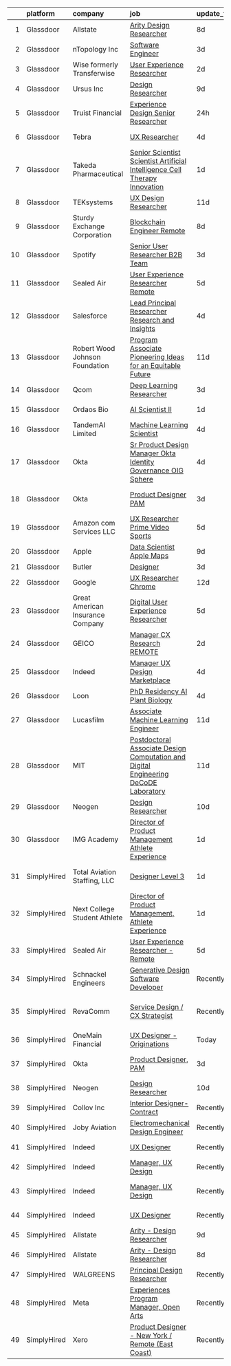 

|    | platform    | company                          | job                                                                                                                                                                                                                                                                                                                                                                                                                                                                                                                                                                                                                                                                                                                                                                                                                                                                                                                                                                                                                                                                                                                                                                                                                                                                                                                                                                                                                                                                                                             | update_time   | location                   |
|---:|:------------|:---------------------------------|:----------------------------------------------------------------------------------------------------------------------------------------------------------------------------------------------------------------------------------------------------------------------------------------------------------------------------------------------------------------------------------------------------------------------------------------------------------------------------------------------------------------------------------------------------------------------------------------------------------------------------------------------------------------------------------------------------------------------------------------------------------------------------------------------------------------------------------------------------------------------------------------------------------------------------------------------------------------------------------------------------------------------------------------------------------------------------------------------------------------------------------------------------------------------------------------------------------------------------------------------------------------------------------------------------------------------------------------------------------------------------------------------------------------------------------------------------------------------------------------------------------------|:--------------|:---------------------------|
|  1 | Glassdoor   | Allstate                         | [Arity   Design Researcher](https://www.glassdoor.com/partner/jobListing.htm?pos=102&ao=1110586&s=58&guid=0000018378adb84e9c849a5ce2b85a9f&src=GD_JOB_AD&t=SR&vt=w&cs=1_9620b66f&cb=1664176994765&jobListingId=1008146367908&cpc=9908D8D4413DBB8A&jrtk=3-0-1gdsare4a2ing001-1gdsare4pj4je800-2a9d07b4c94ca1a2--6NYlbfkN0BLH0BMQoDn-yw6Urt952hBm1JLFZ7WpBxND2cMIOjOqdmupiC_ZwOjCSzUpM3cDMan-XWx-WYIgFW0eKYFFNcZZa4e2BvAYYyViwDNAEYnoLYakGHlHkr1vztp50za5AEgtwAu40VL7MNPrW6TETvCPm8tbtjfkGnj0aRI0eFJ8Kll7Eehs7NEf4N5LvXgr8APnuvxzStusqVziECc2ZhnVtUFSlHeq5MrZFKFBNMjuOCvoD0MYUkFFGBUXX25u5aGFgCU8JlF6aiO7PI-mtL52Ntym6hSDRSTZxAcetjNJognsa0MqIrhMhhCEaDBhTNeBIDCZkYxbN-9_J72Kouregb-BRb3JbOFK0YEtzkc4EBx2qu0TujN3j_aAU9e4QsxCdKeF7I6mO55EVn4JNsWMWQ9afpB32g_jb2sAFu3hefrxcSEN367dFzrf_XdZZTfrdeB6LMVyuwt0Jf0n1Ev6vcn5085b-neW5AWrq8qW6up45OY7QyFLiEKRK3qXfnelSQPwdRJNiGZU3oAAcyNZSyUTp-uvi4tnnrgjWMeLQgGu9j80j9b3bWNJqruWNjM_3tzLaQBJoyGJUIpUOBnzFGh0mAemsmNJguznJG7MxXZziq6XOjoK9dYJO9GbFezrcd2WItmujQ1ZCOB8wGKriOiAs7CQUYZhAy_TwH7wemIWklTZhaFvSFV3EChqkCHcTG6y9y542Yeprky1VZQA_NfC7EnTTq0Eziuw5i7Z8XwW3_YMuuzwgCbxJ4D3iiOSW6rpOKcvw8mZ-NA4gze7AjFk5AF0ZVTCItgiauE52NDf1cUns8Pp_6EW4zeMcQRX7rQ9BqHTwfgbl4pbf-H_y4JQYNt6vtj_hfbdYIuIrzS0H5GDzVDZP3uf0Gn7bmZcU6OsWx8rSA-z5vX0rQHvNntbuaCZ-0ezD24ESXAtrkUZ26gFDpRIj3v-nXa8L40Op1HOVvYZcQhr0vjaFAFEHXIBxasuEDGe50f_m1Qe67gZ4rrqnGbJ-PWCSfD-NN_yh6mWSzpK6gBOoPPozJM_ORntCKTXchpKeZs8QVpLqoV65YrmMTgSW4F7b_VGLxyVYzb7nEKBg-DiyVq58yA-36JZX0c8jCbf6zvEaneB5a2voXOm6Jr) | 8d            | Remote                     |
|  2 | Glassdoor   | nTopology Inc                    | [Software Engineer](https://www.glassdoor.com/partner/jobListing.htm?pos=125&ao=1136043&s=58&guid=0000018378adb84e9c849a5ce2b85a9f&src=GD_JOB_AD&t=SR&vt=w&cs=1_ab870470&cb=1664176994768&jobListingId=1008156309256&jrtk=3-0-1gdsare4a2ing001-1gdsare4pj4je800-768fb0cecd65353a-)                                                                                                                                                                                                                                                                                                                                                                                                                                                                                                                                                                                                                                                                                                                                                                                                                                                                                                                                                                                                                                                                                                                                                                                                                              | 3d            | New York, NY               |
|  3 | Glassdoor   | Wise formerly Transferwise       | [User Experience Researcher](https://www.glassdoor.com/partner/jobListing.htm?pos=111&ao=1136043&s=58&guid=0000018378adb84e9c849a5ce2b85a9f&src=GD_JOB_AD&t=SR&vt=w&cs=1_735538e1&cb=1664176994766&jobListingId=1008158480969&jrtk=3-0-1gdsare4a2ing001-1gdsare4pj4je800-b8e2e84a265e7e94-)                                                                                                                                                                                                                                                                                                                                                                                                                                                                                                                                                                                                                                                                                                                                                                                                                                                                                                                                                                                                                                                                                                                                                                                                                     | 2d            | New York, NY               |
|  4 | Glassdoor   | Ursus  Inc                       | [Design Researcher](https://www.glassdoor.com/partner/jobListing.htm?pos=108&ao=1110586&s=58&guid=0000018378adb84e9c849a5ce2b85a9f&src=GD_JOB_AD&t=SR&vt=w&ea=1&cs=1_a9c7a239&cb=1664176994766&jobListingId=1008145323757&cpc=9908D8D4413DBB8A&jrtk=3-0-1gdsare4a2ing001-1gdsare4pj4je800-124191a4bc2e22c3--6NYlbfkN0CT8vBT9H5mqECx2dfLV_FONLPDKpIRssxVwtj05Tmm4rA5I0VNOPdM1oYsK66ov5pKaRZHS1cXnmt99SNi2Zh3Rf8J2yGgf5Yv6G2zQuG0lh2BpTC3mQGZIuVnnG5wlI-hp5XujGu_NoROBKdy0er7LHUB-o6Z-OEUXmNhDMqLA-Vi363VCRQp_vmDsGa4Mat4wpcE9wxyMrg4sxcyhrHRPDkylAEbQ2h8ZlVoOL4YPewsHt1-hXdIjIIk78IUVgWBzNT-rxHDzKTP5WOVqAdkkSJ0jelLRxKRjJ6NYys_aHwsv2qBj8_7lO03XjiVS_L8otTdnOC9IzyxsCEQqyW3oHbm7R3miqqkQwpx6i0tUSstUDaB6qnEEfL1yypP9XvhEvUd0M9L1QDoLCpC8ENriH6rucjG9tiH87fyTfztAblewNxGo6bqUsE4b9JzQteXL3EkYwjCk6NnaoO1fqlX-TVEOJff9dyuh8zdwuiNjVp7yZ3CpRLKn0wVatMrAFE5Z8MOyC7LqHF8gUZptbsymObUWYggXyjr7GRuLNfnQTWX289x8adysuPNIWfwXLRR2xYgPRco9unvhoQhtRiEFr-sPce8-HO6RLoGF9AHNrD6TVroAF8o8x7-uWyDzGbbzsNIRRMY9o_BvbAlbEP8ShumyWvgKUpltm5UvcZ1H74ng1-A87jAlKP0VQXVKbcbtZG6C9yaT7X9LUCWcaFJOTBW-Mm3TZ3P257oqRNp7KWzfeJbDfThbrxr0p1IQmHSASsjeVXxDBD1uwufGJ-Nq5tm1oEfz6Nd1ZlgAVga5YGp1jCJ1hbWpBD2jluIHVeifer5FqoJaz9iMpfOhCOl1YqXNojpylnsln_K0j06BrGBPTStZSnpH8kVCwjHMN4slYyXp5sAV3qn-8eMi_7nVXsgGeHS5NebLCfxAZPvPBMlPDCCJMhAXH03kfhWIFyg0Ad1-WL2rRbnNILfH9_SrvB7YgSv27_uzUWKVTFS02eXKcbT0oDguZb9Jv6J5Lk%3D)                                                                                                                      | 9d            | San Jose, CA               |
|  5 | Glassdoor   | Truist Financial                 | [Experience Design Senior Researcher](https://www.glassdoor.com/partner/jobListing.htm?pos=120&ao=1136043&s=58&guid=0000018378adb84e9c849a5ce2b85a9f&src=GD_JOB_AD&t=SR&vt=w&cs=1_ed6335d4&cb=1664176994767&jobListingId=1008160349425&jrtk=3-0-1gdsare4a2ing001-1gdsare4pj4je800-6033808a25700ce0-)                                                                                                                                                                                                                                                                                                                                                                                                                                                                                                                                                                                                                                                                                                                                                                                                                                                                                                                                                                                                                                                                                                                                                                                                            | 24h           | Atlanta, GA                |
|  6 | Glassdoor   | Tebra                            | [UX Researcher](https://www.glassdoor.com/partner/jobListing.htm?pos=122&ao=1136043&s=58&guid=0000018378adb84e9c849a5ce2b85a9f&src=GD_JOB_AD&t=SR&vt=w&ea=1&cs=1_698f4073&cb=1664176994768&jobListingId=1008153888427&jrtk=3-0-1gdsare4a2ing001-1gdsare4pj4je800-b0b884a9b43d43d0-)                                                                                                                                                                                                                                                                                                                                                                                                                                                                                                                                                                                                                                                                                                                                                                                                                                                                                                                                                                                                                                                                                                                                                                                                                             | 4d            | Newport Beach, CA          |
|  7 | Glassdoor   | Takeda Pharmaceutical            | [Senior Scientist Scientist  Artificial Intelligence  Cell Therapy Innovation](https://www.glassdoor.com/partner/jobListing.htm?pos=103&ao=1110586&s=58&guid=0000018378adb84e9c849a5ce2b85a9f&src=GD_JOB_AD&t=SR&vt=w&cs=1_65d7dc47&cb=1664176994766&jobListingId=1008160008854&cpc=07D58528F3898F33&jrtk=3-0-1gdsare4a2ing001-1gdsare4pj4je800-e4e8a7947be732ea--6NYlbfkN0Dpk2nRRB2qCzcWtelMs6RnOpE2QQykp_Gr47Tac0r5hCH0J3UzLxpgpuhWWRPjzv_39kJ-Me35pSRYF-NYi-Q2Wj3CLx26oB3_A0MbdobscI-2-R-g91uIJDQGeIr_HoL0lACo3l1d2Unrr2bJRRhNxxVeWb4hvFsIDJzIW_t_nyj_--gmebwc1hTSVIHr6AIq3lUDlBzyiqwlMh5DJEycVcnNvFmO6fVpqD7xoCY-w2yFnrKQzX-_-ZaOwDZN19rtnVsTEbTl6CYp_a1ETAtvRfXiMb9l4e-YPqUNHFBDD0HMg8dP3cGNecfs-DYiMeRckqc9HrkuzkYKmTpVzoym7GHifF6l6IUFhu9Jg4QYSnZFhmwTxaO4uw5P_26J-QJ8_ycI9l1247q45NOPZnsSRI0QOb_NsWUyxmVx5jsjJbYhB-65yZJ3yOwmMQAuaQ4%3D)                                                                                                                                                                                                                                                                                                                                                                                                                                                                                                                                                                                                                                                                | 1d            | Cambridge, MA              |
|  8 | Glassdoor   | TEKsystems                       | [UX Design Researcher](https://www.glassdoor.com/partner/jobListing.htm?pos=107&ao=1110586&s=58&guid=0000018378adb84e9c849a5ce2b85a9f&src=GD_JOB_AD&t=SR&vt=w&cs=1_5aa1e33c&cb=1664176994766&jobListingId=1008139170499&cpc=3BA4CE39D5B5DEF5&jrtk=3-0-1gdsare4a2ing001-1gdsare4pj4je800-75228bd0f8383f41--6NYlbfkN0AuKz8EBO1xHDEL7V2YF9xF3dC_I9B9i-Zw2Jh8clPMK3KTieKealHQMRxLfyLBLKJ_aEawN_FtcgMaP4ZQRHA2lbBNhsjmobvHY-pf1HwCSfKCMOpUg9X-9hskFRVy_DTllsu8CsYZT_Eu0kI-xEIrbbIOaobzwqjVZzP1XA0BLCOJBtZZEDPgHLGaklWYd-MaC530XOxUo0klMxV2dG4aY-bsl6vbS0jclR1UTyUr3sK5-ya8iWsZx2JCOIKTI2WcuQyvAsZQ26GuY-X-6x14I3D9FSknb-004vNqRm3wE1lspa8EVZk5TmEjTazY6BmYbwkzMqH-h59B5k6l-AUtLxONFDakcwY_dXI2LF2JpU9wAWR-gfkBiDCicFFPVyuZ_Tmjt68dRe7eFFDMdW-5sIAnjPDlBiUZE2qT_QBL8DNigbS5YKY6cGzqgtCDqfWmRYP_G_ugHyDxuS6o53fVLmDAcK-CJm2eF8uBQ-RSAjh7LQppDrtvCO9uBp45nDjnBwyahoJaEVJ9Ri6kHeaqZi7TzWE2cY8lOklMj8Lc4kPMzDQROKPTcC21oZZ9v_I5p2OQQwS3qugJhyophX1lCQeriHUc5NTmgkFZqfGwhu2MUEcFSIoS8oXgeGqGE00I4qNDsbKy2DK9BRJoaYiZuAQ7xWLd9nmHxYvBQGdrFB2ugkCipnjvNf15q1Q2w1OSJDgbKReJZ0onkj_7w6iChHeEYKIaR36Id0zC1WMOey-TuD7b_Pka_Y_kBi1Y_716cIuQRSG-PFHpJWDpAuwXdnOHQxaytgewWKtpEbBKiFgPmsh62YdUpsRev98E7iNt4IoCaZoKylB7ds_23J3cSOsyxzaKNxK_lMp-LLDGHlDGeaXYO4UKJAHJ8394lhSrJEpS2Ck2Yl0otp1uW_JsVtYHeZum_tJYUehzSravTA%3D%3D)                                                                                                                                                                                                          | 11d           | Chicago, IL                |
|  9 | Glassdoor   | Sturdy Exchange Corporation      | [Blockchain Engineer  Remote ](https://www.glassdoor.com/partner/jobListing.htm?pos=118&ao=1136043&s=58&guid=0000018378adb84e9c849a5ce2b85a9f&src=GD_JOB_AD&t=SR&vt=w&ea=1&cs=1_55eb5e35&cb=1664176994767&jobListingId=1008146555398&jrtk=3-0-1gdsare4a2ing001-1gdsare4pj4je800-fef74d675c3b63f7-)                                                                                                                                                                                                                                                                                                                                                                                                                                                                                                                                                                                                                                                                                                                                                                                                                                                                                                                                                                                                                                                                                                                                                                                                              | 8d            | Remote                     |
| 10 | Glassdoor   | Spotify                          | [Senior User Researcher  B2B Team](https://www.glassdoor.com/partner/jobListing.htm?pos=114&ao=1136043&s=58&guid=0000018378adb84e9c849a5ce2b85a9f&src=GD_JOB_AD&t=SR&vt=w&cs=1_e64c5814&cb=1664176994767&jobListingId=1008156696008&jrtk=3-0-1gdsare4a2ing001-1gdsare4pj4je800-e4fc1c9976fb5d46-)                                                                                                                                                                                                                                                                                                                                                                                                                                                                                                                                                                                                                                                                                                                                                                                                                                                                                                                                                                                                                                                                                                                                                                                                               | 3d            | Remote                     |
| 11 | Glassdoor   | Sealed Air                       | [User Experience Researcher   Remote](https://www.glassdoor.com/partner/jobListing.htm?pos=115&ao=1136043&s=58&guid=0000018378adb84e9c849a5ce2b85a9f&src=GD_JOB_AD&t=SR&vt=w&cs=1_33248dcd&cb=1664176994767&jobListingId=1008151387780&jrtk=3-0-1gdsare4a2ing001-1gdsare4pj4je800-aa0038c1cc6f8809-)                                                                                                                                                                                                                                                                                                                                                                                                                                                                                                                                                                                                                                                                                                                                                                                                                                                                                                                                                                                                                                                                                                                                                                                                            | 5d            | Charlotte, NC              |
| 12 | Glassdoor   | Salesforce                       | [Lead   Principal Researcher   Research and Insights](https://www.glassdoor.com/partner/jobListing.htm?pos=129&ao=1136043&s=58&guid=0000018378adb84e9c849a5ce2b85a9f&src=GD_JOB_AD&t=SR&vt=w&cs=1_cea870ae&cb=1664176994768&jobListingId=1008153904423&jrtk=3-0-1gdsare4a2ing001-1gdsare4pj4je800-0514620c609cfabc-)                                                                                                                                                                                                                                                                                                                                                                                                                                                                                                                                                                                                                                                                                                                                                                                                                                                                                                                                                                                                                                                                                                                                                                                            | 4d            | San Francisco, CA          |
| 13 | Glassdoor   | Robert Wood Johnson Foundation   | [Program Associate  Pioneering Ideas for an Equitable Future](https://www.glassdoor.com/partner/jobListing.htm?pos=101&ao=1110586&s=58&guid=0000018378adb84e9c849a5ce2b85a9f&src=GD_JOB_AD&t=SR&vt=w&ea=1&cs=1_c4f89867&cb=1664176994766&jobListingId=1008139762834&cpc=7F925F5888094D6A&jrtk=3-0-1gdsare4a2ing001-1gdsare4pj4je800-611913414ef11104--6NYlbfkN0BLPqCC92CbvRp3fjIyq4x-3dEsiyl_bLCfkFrDc8EJvQrGoLRt0yQMTIq_6xGWASUxcnukudkT_7fUChEzbIoNLa6YrB_rtJc-WEtz5n5sx7f0OrRuXfEifNFluYxnrcgu26ZTuQrqkiNmc0iB-nlpqwg8j6J-NDa3efQaYXRND8IppUCcQxgndIpW9HXJZwQHxYxX7X9ANE3Ep7Bv5LE3rVuc8PUsoWcvw1Gz9CuJ5nuO34yvRS6AJGUDpnolMSa1A_6R22DbIiWmX8NSXAR2vdbtyeblwH2d2kujxUDhSy9tWED11e3VPSVSoH5A_Yrd1aIMYV2JZ3G2X22E_iezG_WE5L9frORQUJgu_hxANtnCrGDfdlk5CvnqEZAvYf2fOvg0zirgB2TVdO5RfOBSM4BvyjE75ZROosQiIxNONSl5ts6kjpSLiA6dvZ4ybP1ZpGTHkq5-eaC84V5FX4IUMzp4_yAOwqhGBasaIZHxbegE0cXYHYbHKJ0Nrs5xrEubnX_aDUYG4-YvlS95Wrlbb3ZAHxhNkbu33uAwzVMfcroLeXFhW5VJ)                                                                                                                                                                                                                                                                                                                                                                                                                                                                                                                                                          | 11d           | Princeton, NJ              |
| 14 | Glassdoor   | Qcom                             | [Deep Learning Researcher](https://www.glassdoor.com/partner/jobListing.htm?pos=116&ao=1136043&s=58&guid=0000018378adb84e9c849a5ce2b85a9f&src=GD_JOB_AD&t=SR&vt=w&cs=1_14f90532&cb=1664176994767&jobListingId=1008156054095&jrtk=3-0-1gdsare4a2ing001-1gdsare4pj4je800-31550df56e13ed78-)                                                                                                                                                                                                                                                                                                                                                                                                                                                                                                                                                                                                                                                                                                                                                                                                                                                                                                                                                                                                                                                                                                                                                                                                                       | 3d            | San Diego, CA              |
| 15 | Glassdoor   | Ordaos Bio                       | [AI Scientist II](https://www.glassdoor.com/partner/jobListing.htm?pos=105&ao=1110586&s=58&guid=0000018378adb84e9c849a5ce2b85a9f&src=GD_JOB_AD&t=SR&vt=w&cs=1_fb10afe5&cb=1664176994766&jobListingId=1008159844799&cpc=4B86475FAF393599&jrtk=3-0-1gdsare4a2ing001-1gdsare4pj4je800-213994bbf4cd168d--6NYlbfkN0DG4ntHtB_rMsnfhgmnSvK2brktLme1L4SiDeJjQ-izrVOLqRJ5-yjE7k3D6lhaa88wKV90lr7JmeQScBZYxwSkIOujmSKSIKSJclFNUE1IvE6CYSthNr1nfglebv5mtFiW9dx7BiAymsNIPOQMVKQHevFWywOlqOt_i30NbFgCfCTyeTa0AONni4H4VPvQpMihY3qHkhuG2XNUS-9Ce4lDnaLTdBJ3nxdkSzgt2MyUxS0YizqpVnvCgC1WTCZZ0Gg6eVJOzFc2Rh-45xHWsfNc2y3SNLl9DuOgNtkZnINSKZYid-bFe-llqbPJ98PvaiaMe3yV34B1KZCHqFHpY-UHjAI9wi4_wI1cVauuB4KDP_AeY84OmN51CwL5ExNkJPMEpCkBYowcknYzxb78VKtGraKmaKngBgW4mL9_-9Nd7wVPR8Q_UGTc-MU9OV4N2c_Rnrxsoz_XpplQlYasCejR9UXwwdbA3gFR-WRyh6flEdaVyF2wcM3jC8qUmC5ifIgLus5KW46n73peuUrNSLdire2-ieqJUgtascYZ0Gmw5VkttO5eihgrcOtU4gUwcOhwMNSA-JJofFpADQFP1MZPm5EgrOxcH-8QlZCGQwPJO0uI9AniaMt2zTj7KvgLo2SlM5TGR1hiXjTXjh7HYy9Rt1CYwqg1eeGoY09m7XYZI0A0Rzca4KymI-YCdLzkCzPRf4rXJWExNV4zra5T6qzUxDaw5YPjbpQJINzw2P0KVDCAoR8ftCFLU39WbPVH9_m1--bZBSFHjT0iXpVUm_k6kJCITxSVbpUbHLMgfXb0NKPAeqATWt64yXPSnT3cvusu67iUIl32GjhSpP_87YBPr6AfmUfGiGBm7Ec9wit6JafROw3x4PxmVj7kY7p80TxoyrRXGqr8y0wggkOuCfUeWFqaaxjgtsjLHkU_EQ5-EzUZ3gx7Ovig3O-YJYogrTqeAUMK9a98iBtZjdcW6PDvsh-PZVT8D10%3D)                                                                                                                                                             | 1d            | New York, NY               |
| 16 | Glassdoor   | TandemAI Limited                 | [Machine Learning Scientist](https://www.glassdoor.com/partner/jobListing.htm?pos=126&ao=1136043&s=58&guid=0000018378adb84e9c849a5ce2b85a9f&src=GD_JOB_AD&t=SR&vt=w&ea=1&cs=1_65b70f48&cb=1664176994768&jobListingId=1008154286586&jrtk=3-0-1gdsare4a2ing001-1gdsare4pj4je800-afd79e6da5ad1c6f-)                                                                                                                                                                                                                                                                                                                                                                                                                                                                                                                                                                                                                                                                                                                                                                                                                                                                                                                                                                                                                                                                                                                                                                                                                | 4d            | New York, NY               |
| 17 | Glassdoor   | Okta                             | [Sr  Product Design Manager  Okta Identity Governance  OIG  Sphere](https://www.glassdoor.com/partner/jobListing.htm?pos=112&ao=1136043&s=58&guid=0000018378adb84e9c849a5ce2b85a9f&src=GD_JOB_AD&t=SR&vt=w&ea=1&cs=1_97b458c6&cb=1664176994767&jobListingId=1008154242312&jrtk=3-0-1gdsare4a2ing001-1gdsare4pj4je800-e2f1ee790e63eef4-)                                                                                                                                                                                                                                                                                                                                                                                                                                                                                                                                                                                                                                                                                                                                                                                                                                                                                                                                                                                                                                                                                                                                                                         | 4d            | San Francisco, CA          |
| 18 | Glassdoor   | Okta                             | [Product Designer  PAM](https://www.glassdoor.com/partner/jobListing.htm?pos=113&ao=1136043&s=58&guid=0000018378adb84e9c849a5ce2b85a9f&src=GD_JOB_AD&t=SR&vt=w&ea=1&cs=1_cf959a21&cb=1664176994767&jobListingId=1008157228627&jrtk=3-0-1gdsare4a2ing001-1gdsare4pj4je800-fa7d0bb49f7e379e-)                                                                                                                                                                                                                                                                                                                                                                                                                                                                                                                                                                                                                                                                                                                                                                                                                                                                                                                                                                                                                                                                                                                                                                                                                     | 3d            | San Francisco, CA          |
| 19 | Glassdoor   | Amazon com Services LLC          | [UX Researcher  Prime Video Sports](https://www.glassdoor.com/partner/jobListing.htm?pos=117&ao=1136043&s=58&guid=0000018378adb84e9c849a5ce2b85a9f&src=GD_JOB_AD&t=SR&vt=w&cs=1_bd726c14&cb=1664176994767&jobListingId=1008151009295&jrtk=3-0-1gdsare4a2ing001-1gdsare4pj4je800-6f1e15fe550b7201-)                                                                                                                                                                                                                                                                                                                                                                                                                                                                                                                                                                                                                                                                                                                                                                                                                                                                                                                                                                                                                                                                                                                                                                                                              | 5d            | New York, NY               |
| 20 | Glassdoor   | Apple                            | [Data Scientist   Apple Maps](https://www.glassdoor.com/partner/jobListing.htm?pos=106&ao=1110586&s=58&guid=0000018378adb84e9c849a5ce2b85a9f&src=GD_JOB_AD&t=SR&vt=w&cs=1_6be6b49a&cb=1664176994766&jobListingId=1008145302358&cpc=2CAED5C921A5F994&jrtk=3-0-1gdsare4a2ing001-1gdsare4pj4je800-0edb4f325c20fbbb--6NYlbfkN0BvKrLyj5gPmtZO9T8euul8TCxuuKNOtzRJOomxnwSEodTz2Bc-sPZl1dBMH13w-jN25_zKR26i_ScnU-hL5QL0uM_AJ263_cQrgTBZUk1EA3aUL3GItZEKI_2l5XjwCm4aZpsHfOkFnizxudU6rhnYRX73zMwcUORvgAS5MhGj4qtbdqvMQ6AuTMN0BCgFu2ddr7-POzbzcDJUW2InBmAC8SeJcHr6JkzIvOTqoBjiGsEL_C5h0HBy5ruKQJQn4b4x9ViN6c_6Z9fyQEh4JmtuCTfHgzItgMsvL8JI-ThiqwaG13MLwvl2sb2KnS9Sylp53qKO1dGnaKJIVUc9jTEVEoxEfpTR8BhiT3EoAt-CbxvPyH9U6IJ0qABLQcQldEXTime3Q8C-g5AxjEbT0-vamEgTanyqzf0ZHqxtgfwCa8Nw_h0v-si0bzmulrtE39cC7NdNsKsAPnuL29h7guhJPCkvaErQiA-kJUr5Cpg5d1IcGWM-5Qyre-NMb4cT7NqNwVqajcvkhb6NTXs2oQVjpG82__pYCLH3CBS7RBlrWke7fSKjQFWhoh-RNtJDQBsh96KHfmbEDGkf9PQ9aZZO5EfYWEtZGOc--GpY9syF_x_EV4pOEgX6eUOvjfcdfykWKwP4KGjfc8O4r7s5jx9FpgagXkWP6GPILtFIH3VTNFF7RtchM9n30DtbSgVW7ISe5Z3LjXJ31l3YJfbKssuBKq_aA18G6DcaJRdIYy_ncePaflYR_dfNC_gVQz18MUxfrGqLFuVGvyGablMz8J5q9pg85UsjmTLA_pK6tntl2HlDP466F_DytnmFPjWeWuAn4Rj4WKL9tc1pwXXYrQkG9D3rFuivCuH7muMGgbguVqC9o8uNW4PaOb8SsUCPpkSKZrfJydV19uaj91m17ITULRrRJVEOg-qSFs1rnVGrv6Kwp07fwikV9rFcT4_-VxUfIaD5lB3bamI21o7MPSkV)                                                                                                                                                               | 9d            | Seattle, WA                |
| 21 | Glassdoor   | Butler                           | [Designer](https://www.glassdoor.com/partner/jobListing.htm?pos=110&ao=1136043&s=58&guid=0000018378adb84e9c849a5ce2b85a9f&src=GD_JOB_AD&t=SR&vt=w&cs=1_9fe4613c&cb=1664176994766&jobListingId=1008157560607&jrtk=3-0-1gdsare4a2ing001-1gdsare4pj4je800-204cf5420eb316d4-)                                                                                                                                                                                                                                                                                                                                                                                                                                                                                                                                                                                                                                                                                                                                                                                                                                                                                                                                                                                                                                                                                                                                                                                                                                       | 3d            | Remote                     |
| 22 | Glassdoor   | Google                           | [UX Researcher  Chrome](https://www.glassdoor.com/partner/jobListing.htm?pos=130&ao=1136043&s=58&guid=0000018378adb84e9c849a5ce2b85a9f&src=GD_JOB_AD&t=SR&vt=w&cs=1_5b5a5839&cb=1664176994768&jobListingId=1008137925866&jrtk=3-0-1gdsare4a2ing001-1gdsare4pj4je800-d82f68b7b647694f-)                                                                                                                                                                                                                                                                                                                                                                                                                                                                                                                                                                                                                                                                                                                                                                                                                                                                                                                                                                                                                                                                                                                                                                                                                          | 12d           | Washington, DC             |
| 23 | Glassdoor   | Great American Insurance Company | [Digital User Experience Researcher](https://www.glassdoor.com/partner/jobListing.htm?pos=124&ao=1136043&s=58&guid=0000018378adb84e9c849a5ce2b85a9f&src=GD_JOB_AD&t=SR&vt=w&ea=1&cs=1_a5d93a18&cb=1664176994768&jobListingId=1008151342513&jrtk=3-0-1gdsare4a2ing001-1gdsare4pj4je800-c1715cf190637c32-)                                                                                                                                                                                                                                                                                                                                                                                                                                                                                                                                                                                                                                                                                                                                                                                                                                                                                                                                                                                                                                                                                                                                                                                                        | 5d            | Ohio                       |
| 24 | Glassdoor   | GEICO                            | [Manager  CX Research  REMOTE ](https://www.glassdoor.com/partner/jobListing.htm?pos=119&ao=1136043&s=58&guid=0000018378adb84e9c849a5ce2b85a9f&src=GD_JOB_AD&t=SR&vt=w&cs=1_d3672bb9&cb=1664176994767&jobListingId=1008158929643&jrtk=3-0-1gdsare4a2ing001-1gdsare4pj4je800-3cfe38686a979736-)                                                                                                                                                                                                                                                                                                                                                                                                                                                                                                                                                                                                                                                                                                                                                                                                                                                                                                                                                                                                                                                                                                                                                                                                                  | 2d            | Chevy Chase, MD            |
| 25 | Glassdoor   | Indeed                           | [Manager  UX Design   Marketplace](https://www.glassdoor.com/partner/jobListing.htm?pos=104&ao=1110586&s=58&guid=0000018378adb84e9c849a5ce2b85a9f&src=GD_JOB_AD&t=SR&vt=w&cs=1_1ffed633&cb=1664176994766&jobListingId=1008153454918&cpc=F41FEAB56D215062&jrtk=3-0-1gdsare4a2ing001-1gdsare4pj4je800-d9ef69138c7f3080--6NYlbfkN0CiRNM7CVr8YueLFKlzwbFWI0o7IjV438l4sVrvKZ0flpURU_mqoI8EbsK64YRr3OC-mM7IgRv5qqMujMrRMLfuu87uKVzjGS5la3juspADw_AEuQLPUGjuuB9h7ekbmDw20jsSrzCNlcBR8u5MLtNcrTwn0r0zpuD82hKMAOrA_IyIqI470QmbHbhU-ls-38Vo412KT4X5v9jxwHL6DIQfWTeDkXDipEiU4iPQmh3nPtKvu62ntYk6_tqKTk6zQMS6LsHmpwodhYf63RX9acTVutM71mq_7RI2_iXK2pXFWanOglmpzKGOlEqKtrTSqY4xoI78u4k2WTpF6QqfE7x5unpJHVm_QvG49dUsyrkvpZq_THSUZXd8foKAKYOfnKBsieZX8vV87Yx6DSBizmJTltaQRcTPw9uY_Ckg6Qxfz4IojHpCYo7AkOk1p8VtRp9_3pE6_tIajIHb9SkW-u3J-HG_H3Er7rPu7mcNR4cfwgavPV82ovacP7VHPq-9FJi5G_mhuYIJB1cm3d6NbrErQpcdb__d5rxManACOvfkPA%3D%3D)                                                                                                                                                                                                                                                                                                                                                                                                                                                                                                                                                                                              | 4d            | New York, NY               |
| 26 | Glassdoor   | Loon                             | [PhD Residency   AI   Plant Biology](https://www.glassdoor.com/partner/jobListing.htm?pos=127&ao=1136043&s=58&guid=0000018378adb84e9c849a5ce2b85a9f&src=GD_JOB_AD&t=SR&vt=w&cs=1_b8fb6627&cb=1664176994768&jobListingId=1008154486428&jrtk=3-0-1gdsare4a2ing001-1gdsare4pj4je800-c30885e00011f5f0-)                                                                                                                                                                                                                                                                                                                                                                                                                                                                                                                                                                                                                                                                                                                                                                                                                                                                                                                                                                                                                                                                                                                                                                                                             | 4d            | Mountain View, CA          |
| 27 | Glassdoor   | Lucasfilm                        | [Associate Machine Learning Engineer](https://www.glassdoor.com/partner/jobListing.htm?pos=123&ao=1136043&s=58&guid=0000018378adb84e9c849a5ce2b85a9f&src=GD_JOB_AD&t=SR&vt=w&cs=1_77e4eb7a&cb=1664176994768&jobListingId=1008139116057&jrtk=3-0-1gdsare4a2ing001-1gdsare4pj4je800-53c3b19fc0252a02-)                                                                                                                                                                                                                                                                                                                                                                                                                                                                                                                                                                                                                                                                                                                                                                                                                                                                                                                                                                                                                                                                                                                                                                                                            | 11d           | San Francisco, CA          |
| 28 | Glassdoor   | MIT                              | [Postdoctoral Associate  Design Computation and Digital Engineering  DeCoDE  Laboratory](https://www.glassdoor.com/partner/jobListing.htm?pos=121&ao=1136043&s=58&guid=0000018378adb84e9c849a5ce2b85a9f&src=GD_JOB_AD&t=SR&vt=w&cs=1_6e70baa3&cb=1664176994768&jobListingId=1008139733495&jrtk=3-0-1gdsare4a2ing001-1gdsare4pj4je800-872bbfa65e5cee0e-)                                                                                                                                                                                                                                                                                                                                                                                                                                                                                                                                                                                                                                                                                                                                                                                                                                                                                                                                                                                                                                                                                                                                                         | 11d           | Cambridge, MA              |
| 29 | Glassdoor   | Neogen                           | [Design Researcher](https://www.glassdoor.com/partner/jobListing.htm?pos=109&ao=1136043&s=58&guid=0000018378adb84e9c849a5ce2b85a9f&src=GD_JOB_AD&t=SR&vt=w&cs=1_38579b92&cb=1664176994766&jobListingId=1008142718945&jrtk=3-0-1gdsare4a2ing001-1gdsare4pj4je800-fbeddd0a74c68b91-)                                                                                                                                                                                                                                                                                                                                                                                                                                                                                                                                                                                                                                                                                                                                                                                                                                                                                                                                                                                                                                                                                                                                                                                                                              | 10d           | Remote                     |
| 30 | Glassdoor   | IMG Academy                      | [Director of Product Management  Athlete Experience](https://www.glassdoor.com/partner/jobListing.htm?pos=128&ao=1136043&s=58&guid=0000018378adb84e9c849a5ce2b85a9f&src=GD_JOB_AD&t=SR&vt=w&cs=1_d9ff563b&cb=1664176994768&jobListingId=1008159571593&jrtk=3-0-1gdsare4a2ing001-1gdsare4pj4je800-fc6e080a60f27566-)                                                                                                                                                                                                                                                                                                                                                                                                                                                                                                                                                                                                                                                                                                                                                                                                                                                                                                                                                                                                                                                                                                                                                                                             | 1d            | Remote                     |
| 31 | SimplyHired | Total Aviation Staffing, LLC     | [Designer Level 3](https://www.simplyhired.com/job/E2JM3EhZcaU7_xzWueaxEfbjpckuAtJ53RAeLk2PU7YQkKER9hskWg?q=generative+design)                                                                                                                                                                                                                                                                                                                                                                                                                                                                                                                                                                                                                                                                                                                                                                                                                                                                                                                                                                                                                                                                                                                                                                                                                                                                                                                                                                                  | 1d            | San Diego, CA +7 locations |
| 32 | SimplyHired | Next College Student Athlete     | [Director of Product Management, Athlete Experience](https://www.simplyhired.com/job/WI9hP-ZfbVlggAs7PNwwtijBzQ1o6ktt4wRo78w2GBH435zAmIIzLg?q=generative+design)                                                                                                                                                                                                                                                                                                                                                                                                                                                                                                                                                                                                                                                                                                                                                                                                                                                                                                                                                                                                                                                                                                                                                                                                                                                                                                                                                | 1d            | Remote                     |
| 33 | SimplyHired | Sealed Air                       | [User Experience Researcher - Remote](https://www.simplyhired.com/job/ZAfliTtP4affdLjHgitGIGs3ax-aU9Fs4_-rj2DGip7yRvPf886TRA?q=generative+design)                                                                                                                                                                                                                                                                                                                                                                                                                                                                                                                                                                                                                                                                                                                                                                                                                                                                                                                                                                                                                                                                                                                                                                                                                                                                                                                                                               | 5d            | Charlotte, NC              |
| 34 | SimplyHired | Schnackel Engineers              | [Generative Design Software Developer](https://www.simplyhired.com/job/KE0-EPFCtTp8eniWTTdVA6iqehRWfXqNBvdE0wHECgCONieSBqtj5A?q=generative+design)                                                                                                                                                                                                                                                                                                                                                                                                                                                                                                                                                                                                                                                                                                                                                                                                                                                                                                                                                                                                                                                                                                                                                                                                                                                                                                                                                              | Recently      | Omaha, NE                  |
| 35 | SimplyHired | RevaComm                         | [Service Design / CX Strategist](https://www.simplyhired.com/job/JFx93jb7ejW0D4s1PvmmKz0ujgS1vMc_DHoeErLX3j1hPsJ7_3-6oA?q=generative+design)                                                                                                                                                                                                                                                                                                                                                                                                                                                                                                                                                                                                                                                                                                                                                                                                                                                                                                                                                                                                                                                                                                                                                                                                                                                                                                                                                                    | Recently      | San Francisco Bay Area, CA |
| 36 | SimplyHired | OneMain Financial                | [UX Designer - Originations](https://www.simplyhired.com/job/iTtOFYqNJBOMWQgYIodAqHbAolw6VeQ58R4POjqTyvDjXecUsSC3aA?q=generative+design)                                                                                                                                                                                                                                                                                                                                                                                                                                                                                                                                                                                                                                                                                                                                                                                                                                                                                                                                                                                                                                                                                                                                                                                                                                                                                                                                                                        | Today         | Wilmington, DE             |
| 37 | SimplyHired | Okta                             | [Product Designer, PAM](https://www.simplyhired.com/job/Xz2JOYe_NHv86JW_xAMXGeZ60a5BFdVSuT_IK2J8YvVTcrobMqBKYA?q=generative+design)                                                                                                                                                                                                                                                                                                                                                                                                                                                                                                                                                                                                                                                                                                                                                                                                                                                                                                                                                                                                                                                                                                                                                                                                                                                                                                                                                                             | 3d            | San Francisco, CA          |
| 38 | SimplyHired | Neogen                           | [Design Researcher](https://www.simplyhired.com/job/2Bh6NfxTHu0JgTvZi2HamV8b9blNTQ_yWC6BBrw73QNFPPLsrUFUDw?q=generative+design)                                                                                                                                                                                                                                                                                                                                                                                                                                                                                                                                                                                                                                                                                                                                                                                                                                                                                                                                                                                                                                                                                                                                                                                                                                                                                                                                                                                 | 10d           | Remote                     |
| 39 | SimplyHired | Collov Inc                       | [Interior Designer-Contract](https://www.simplyhired.com/job/BWulXfwm_DajYkRoVR_cHEZ0YAw0ZzUYn4k1ZR9ZbVk7SbJZhkaf0Q?q=generative+design)                                                                                                                                                                                                                                                                                                                                                                                                                                                                                                                                                                                                                                                                                                                                                                                                                                                                                                                                                                                                                                                                                                                                                                                                                                                                                                                                                                        | Recently      | Remote                     |
| 40 | SimplyHired | Joby Aviation                    | [Electromechanical Design Engineer](https://www.simplyhired.com/job/v1g98ksrKhj1LE8lor42R05-3EdDvsDnxhtrndXA6z9Fn9g-9BmMBA?q=generative+design)                                                                                                                                                                                                                                                                                                                                                                                                                                                                                                                                                                                                                                                                                                                                                                                                                                                                                                                                                                                                                                                                                                                                                                                                                                                                                                                                                                 | Recently      | Santa Cruz, CA             |
| 41 | SimplyHired | Indeed                           | [UX Designer](https://www.simplyhired.com/job/URziMhrNTaKa1PLKfIfrhF-GuRmaj4gn2FhVHZfhBU3tWsV0R0J4dw?q=generative+design)                                                                                                                                                                                                                                                                                                                                                                                                                                                                                                                                                                                                                                                                                                                                                                                                                                                                                                                                                                                                                                                                                                                                                                                                                                                                                                                                                                                       | Recently      | United States              |
| 42 | SimplyHired | Indeed                           | [Manager, UX Design](https://www.simplyhired.com/job/Bq589sK4IRMfwF5-KARscZ6LsNo2I05ZrwbHgWV1WMmQn8wB-Cg3yw?q=generative+design)                                                                                                                                                                                                                                                                                                                                                                                                                                                                                                                                                                                                                                                                                                                                                                                                                                                                                                                                                                                                                                                                                                                                                                                                                                                                                                                                                                                | Recently      | United States              |
| 43 | SimplyHired | Indeed                           | [Manager, UX Design](https://www.simplyhired.com/job/Bq589sK4IRMfwF5-KARscZ6LsNo2I05ZrwbHgWV1WMmQn8wB-Cg3yw?q=generative+design)                                                                                                                                                                                                                                                                                                                                                                                                                                                                                                                                                                                                                                                                                                                                                                                                                                                                                                                                                                                                                                                                                                                                                                                                                                                                                                                                                                                | Recently      | United States +4 locations |
| 44 | SimplyHired | Indeed                           | [UX Designer](https://www.simplyhired.com/job/URziMhrNTaKa1PLKfIfrhF-GuRmaj4gn2FhVHZfhBU3tWsV0R0J4dw?q=generative+design)                                                                                                                                                                                                                                                                                                                                                                                                                                                                                                                                                                                                                                                                                                                                                                                                                                                                                                                                                                                                                                                                                                                                                                                                                                                                                                                                                                                       | Recently      | United States              |
| 45 | SimplyHired | Allstate                         | [Arity - Design Researcher](https://www.simplyhired.com/job/lb-8Ud7uppXwKCXYYlfcAwRmrxIrBsNyQ6YmvIpiomGYMbUQqptQww?q=generative+design)                                                                                                                                                                                                                                                                                                                                                                                                                                                                                                                                                                                                                                                                                                                                                                                                                                                                                                                                                                                                                                                                                                                                                                                                                                                                                                                                                                         | 9d            | Remote                     |
| 46 | SimplyHired | Allstate                         | [Arity - Design Researcher](https://www.simplyhired.com/job/nuCwrAaPLlwLp-lBj289gVGfaczfqrV6k5QUiHtlCFSbf0M5apP--g?q=generative+design)                                                                                                                                                                                                                                                                                                                                                                                                                                                                                                                                                                                                                                                                                                                                                                                                                                                                                                                                                                                                                                                                                                                                                                                                                                                                                                                                                                         | 8d            | Remote                     |
| 47 | SimplyHired | WALGREENS                        | [Principal Design Researcher](https://www.simplyhired.com/job/NHCw_3g7qAMXky8P5EEh1BvUM9I53ZpYiqZf18PDmT6uOpeQvUhEsw?q=generative+design)                                                                                                                                                                                                                                                                                                                                                                                                                                                                                                                                                                                                                                                                                                                                                                                                                                                                                                                                                                                                                                                                                                                                                                                                                                                                                                                                                                       | Recently      | Chicago, IL                |
| 48 | SimplyHired | Meta                             | [Experiences Program Manager, Open Arts](https://www.simplyhired.com/job/39LFdVDZkOVzjzuKxDh39-uXR6pKfcGOkABaQ3gkkuENYK4d0Gs1Og?q=generative+design)                                                                                                                                                                                                                                                                                                                                                                                                                                                                                                                                                                                                                                                                                                                                                                                                                                                                                                                                                                                                                                                                                                                                                                                                                                                                                                                                                            | Recently      | Menlo Park, CA             |
| 49 | SimplyHired | Xero                             | [Product Designer - New York / Remote (East Coast)](https://www.simplyhired.com/job/Uve7sc1FrWS-FAPF8zVeCvmJntMIsHinLThLFFqIBH0h7xea4dfymQ?q=generative+design)                                                                                                                                                                                                                                                                                                                                                                                                                                                                                                                                                                                                                                                                                                                                                                                                                                                                                                                                                                                                                                                                                                                                                                                                                                                                                                                                                 | Recently      | Remote                     |